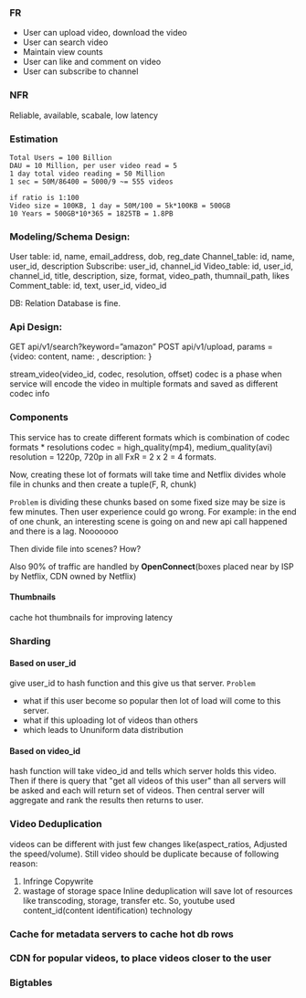 ### FR
- User can upload video, download the video
- User can search video
- Maintain view counts
- User can like and comment on video
- User can subscribe to channel

### NFR
 Reliable, available, scabale, low latency

### Estimation

```
Total Users = 100 Billion 
DAU = 10 Million, per user video read = 5
1 day total video reading = 50 Million
1 sec = 50M/86400 = 5000/9 ~= 555 videos

if ratio is 1:100
Video size = 100KB, 1 day = 50M/100 = 5k*100KB = 500GB
10 Years = 500GB*10*365 = 1825TB = 1.8PB
```

### Modeling/Schema Design:

User table: id, name, email_address, dob, reg_date
Channel_table: id, name, user_id, description
Subscribe: user_id, channel_id
Video_table: id, user_id, channel_id, title, description, size, format, video_path, thumnail_path, likes
Comment_table: id, text, user_id, video_id

DB: Relation Database is fine.  

### Api Design:
GET api/v1/search?keyword=”amazon”
POST api/v1/upload, params = {video: content, name: , description: }

stream_video(video_id, codec, resolution, offset)
	codec is a phase when service will encode the video in multiple formats and saved as different codec info 

### Components
This service has to create different formats which is combination of codec formats * resolutions
codec = high_quality(mp4), medium_quality(avi)
resolution = 1220p, 720p
in all FxR = 2 x 2 = 4 formats.

Now, creating these lot of formats will take time and Netflix divides whole file in chunks and then create a tuple(F, R, chunk)

`Problem` is dividing these chunks based on some fixed size may be size is few minutes. Then user experience could go wrong. For example: in the end of one chunk, an interesting scene is going on and new api call happened and there is a lag. Nooooooo

Then divide file into scenes? How?

Also 90% of traffic are handled by **OpenConnect**(boxes placed near by ISP by Netflix, CDN owned by Netflix)

#### Thumbnails
cache hot thumbnails for improving latency

### Sharding

#### Based on user_id
give user_id to hash function and this give us that server. 
`Problem`
- what if this user become so popular then lot of load will come to this server.
- what if this uploading lot of videos than others
- which leads to Ununiform data distribution

#### Based on video_id
hash function will take video_id and tells which server holds this video. Then if there is query that "get all videos of this user" than all servers will be asked and each will return set of videos. Then central server will aggregate and rank the results then returns to user.

### Video Deduplication
videos can be different with just few changes like(aspect_ratios, Adjusted the speed/volume). Still video should be duplicate because of following reason:
1) Infringe Copywrite
2) wastage of storage space
Inline deduplication will save lot of resources like transcoding, storage, transfer etc. So, youtube used content_id(content identification) technology

### Cache for metadata servers to cache hot db rows
### CDN for popular videos, to place videos closer to the user
### Bigtables









